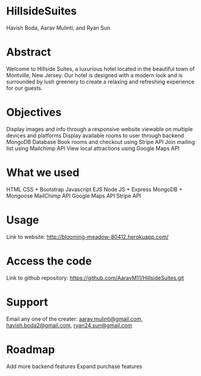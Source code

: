 # HillsideSuites
Havish Boda, Aarav Mulinti, and Ryan Sun

# Abstract
Welcome to Hillside Suites, a luxurious hotel located in the beautiful town of Montville, New Jersey. Our hotel is designed with a modern look and is surrounded by lush greenery to create a relaxing and refreshing experience for our guests.

# Objectives
Display images and info through a responsive website viewable on multiple devices and platforms
Display available rooms to user through backend MongoDB Database
Book rooms and checkout using Stripe API
Join mailing list using Mailchimp API
View local attractions using Google Maps API

# What we used
HTML
CSS + Bootstrap
Javascript
EJS
Node JS + Express
MongoDB + Mongoose
MailChimp API
Google Maps API
Stripe API

# Usage
Link to website: http://blooming-meadow-80412.herokuapp.com/

# Access the code
Link to github repository: https://github.com/AaravM11/HillsideSuites.git

# Support 
Email any one of the creater: aarav.mulinti@gmail.com, havish.boda2@gmail.com, ryan24.sun@gmail.com

# Roadmap
Add more backend features
Expand purchase features 

